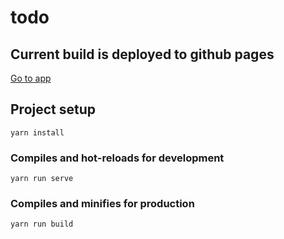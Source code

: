 # todo

## Current build is deployed to github pages
[Go to app](https://daphen.github.io/todo/)

## Project setup
```
yarn install
```

### Compiles and hot-reloads for development
```
yarn run serve
```

### Compiles and minifies for production
```
yarn run build
```

